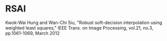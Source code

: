 # RSAI
Kwok-Wai Hung and Wan-Chi Siu, "Robust soft-decision interpolation using weighted least squares," IEEE Trans. on Image Processing, vol.21, no.3, pp.1061-1069, March 2012
